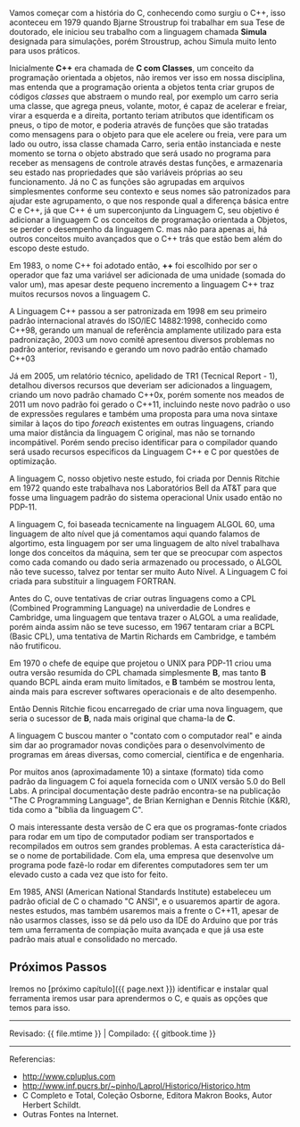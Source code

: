 Vamos começar com a história do C, conhecendo como surgiu o C++, isso aconteceu  em 1979 quando Bjarne Stroustrup foi trabalhar em sua Tese de doutorado, ele iniciou seu trabalho com a linguagem chamada **Simula** designada para simulações, porém Stroustrup, achou Simula muito lento para usos práticos.

Inicialmente **C++** era chamada de **C com Classes**, um conceito da programação orientada a objetos, não iremos ver isso em nossa disciplina, mas entenda que a programação orienta a objetos tenta criar grupos de códigos _classes_ que abstraem o mundo real, por exemplo um carro seria uma classe, que agrega pneus, volante, motor, é capaz de acelerar e freiar, virar a esquerda e a direita, portanto teriam atributos que identificam os pneus, o tipo de motor, e poderia através de funções que são tratadas como mensagens para o objeto para que ele acelere ou freia, vere para um lado ou outro, issa classe chamada Carro, seria então instanciada e neste momento se torna o objeto abstrado que será usado no programa para receber as mensagens de controle através destas funções, e armazenaria seu estado nas propriedades que são variáveis próprias ao seu funcionamento. Já no C as funções são agrupadas em arquivos simplesmentes conforme seu contexto e seus nomes são patronizados para ajudar este agrupamento, o que nos responde qual a diferença básica entre C e C++, já que C++ é um superconjunto da Linguagem C, seu objetivo é adicionar a linguagem C os conceitos de programação orientada a Objetos, se perder o desempenho da linguagem C. mas não para apenas ai, há outros conceitos muito avançados que o C++ trás que estão bem além do escopo deste estudo.

Em 1983, o nome C++ foi adotado então, **++** foi escolhido por ser o operador que faz uma variável ser adicionada de uma unidade (somada do valor um), mas apesar deste pequeno incremento a linguagem C++ traz muitos recursos novos a linguagem C.

A Linguagem C++ passou a ser patronizada em 1998 em seu primeiro padrão internacional através do ISO/IEC 14882:1998, conhecido como C++98, gerando um manual de referência amplamente utilizado para esta padronização, 2003 um novo comitê apresentou diversos problemas no padrão anterior, revisando e gerando um novo padrão então chamado C++03

Já em 2005, um relatório técnico, apelidado de TR1 (Tecnical Report - 1), detalhou diversos recursos que deveriam ser adicionados a linguagem, criando um novo padrão chamado C++0x, porém somente nos meados de 2011 um novo padrão foi gerado o C++11, incluindo neste novo padrão o uso de expressões regulares e também uma proposta para uma nova sintaxe similar à laços do tipo *foreach* existentes em outras linguagens, criando uma maior distância da linguagem C original, mas não se tornando incompátivel. Porém sendo preciso identificar para o compilador quando será usado recursos especificos da Linguagem C++ e C por questões de optimização.

A linguagem C, nosso objetivo neste estudo, foi criada por Dennis Ritchie em 1972 quando este trabalhava nos Laboratórios Bell da AT&T para que fosse uma linguagem padrão do sistema operacional Unix usado então no PDP-11.

A linguagem C, foi baseada tecnicamente na linguagem ALGOL 60, uma linguagem de alto nível que já comentamos aqui quando falamos de algortimo, esta linguagem por ser uma linguagem de alto nível trabalhava longe dos conceitos da máquina, sem ter que se preocupar com aspectos como cada comando ou dado seria armazenado ou processado, o ALGOL não teve sucesso, talvez por tentar ser muito Auto Nível. A Linguagem C foi criada para substituir a linguagem FORTRAN. 

Antes do C, ouve tentativas de criar outras linguagens como a CPL (Combined Programming Language) na univerdadie de Londres e Cambridge, uma linguagem que tentava trazer o ALGOL a uma realidade, porém ainda assim não se teve sucesso, em 1967 tentaram criar a BCPL (Basic CPL), uma tentativa de Martin Richards em Cambridge, e também não frutificou.

Em 1970 o chefe de equipe que projetou o UNIX para PDP-11 criou uma outra versão resumida do CPL chamada simplesmente **B**, mas tanto **B** quando BCPL ainda eram muito limitados, e **B** também se mostrou lenta, ainda mais para escrever softwares operacionais e de alto desempenho.

Então  Dennis Ritchie ficou encarregado de criar uma nova linguagem, que seria o sucessor de **B**, nada mais original que chama-la de **C**.

A linguagem C buscou manter o "contato com o computador real" e ainda sim dar ao programador novas condições para o desenvolvimento de programas em áreas diversas, como comercial, científica e de engenharia.

Por muitos anos (aproximadamente 10) a sintaxe (formato) tida como padrão da linguagem C  foi aquela fornecida com o UNIX versão 5.0 do Bell Labs.   A principal documentação deste padrão encontra-se na publicação "The C Programming Language", de Brian Kernighan e Dennis Ritchie (K&R), tida como a "bíblia da linguagem C".

O mais interessante desta versão de C era que os programas-fonte criados para rodar em um tipo de computador podiam ser transportados e recompilados em outros sem grandes problemas. A esta característica dá-se o nome de portabilidade. Com ela, uma empresa que desenvolve um programa pode fazê-lo rodar em diferentes computadores sem ter um elevado custo a cada vez que isto for feito.

Em 1985, ANSI (American National Standards Institute) estabeleceu um padrão oficial de C o chamado "C ANSI", e o usuaremos apartir de agora. nestes estudos, mas também usaremos mais a frente o C++11, apesar de não usarmos classes, isso se dá pelo uso da IDE do Arduino que por trás tem uma ferramenta de compiação muita avançada e que já usa este padrão mais atual e consolidado no mercado.

## Próximos Passos
Iremos no [próximo capítulo]({{ page.next }}) identificar e instalar qual ferramenta iremos usar para aprendermos o C, e quais as opções que temos para isso.


---

Revisado: {{ file.mtime }} | Compilado: {{ gitbook.time }}

---
Referencias: 

 * http://www.cpluplus.com
 * http://www.inf.pucrs.br/~pinho/LaproI/Historico/Historico.htm
 * C Completo e Total, Coleção Osborne, Editora Makron Books, Autor Herbert Schildt.
 * Outras Fontes na Internet.